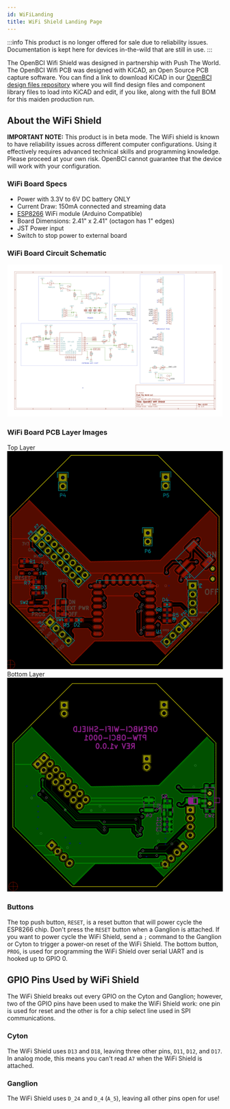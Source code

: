 ```yaml
---
id: WiFiLanding
title: WiFi Shield Landing Page
---
```


:::info
This product is no longer offered for sale due to reliability issues. Documentation is kept here for devices in-the-wild that are still in use.
:::

The OpenBCI Wifi Shield was designed in partnership with Push The World. The OpenBCI Wifi PCB was designed with KiCAD, an Open Source PCB capture software. You can find a link to download KiCAD in our [OpenBCI design files repository](https://github.com/OpenBCI/OpenBCI_Wifi_Shield) where you will find design files and component library files to load into KiCAD and edit, if you like, along with the full BOM for this maiden production run.

## About the WiFi Shield

**IMPORTANT NOTE:** This product is in beta mode. The WiFi shield is known to have reliability issues across different computer configurations. Using it effectively requires advanced technical skills and programming knowledge. Please proceed at your own risk. OpenBCI cannot guarantee that the device will work with your configuration.

### WiFi Board Specs

- Power with 3.3V to 6V DC battery ONLY
- Current Draw: 150mA connected and streaming data
- [ESP8266](http://www.esp8266.com) WiFi module (Arduino Compatible)
- Board Dimensions: 2.41" x 2.41" (octagon has 1" edges)
- JST Power input
- Switch to stop power to external board

### WiFi Board Circuit Schematic

![WiFi Schematic](../../assets/DepImages/WiFiShield/wifi_schematic.png)

### WiFi Board PCB Layer Images

Top Layer  
![WiFi Top Layer](../../assets/DepImages/WiFiShield/wifi_top.png)  
Bottom Layer  
![WiFi Bottom Layer](../../assets/DepImages/WiFiShield/wifi_bottom.png)

### Buttons

The top push button, `RESET`, is a reset button that will power cycle the ESP8266 chip. Don't press the `RESET` button when a Ganglion is attached. If you want to power cycle the WiFi Shield, send a `;` command to the Ganglion or Cyton to trigger a power-on reset of the WiFi Shield. The bottom button, `PROG`, is used for programming the WiFi Shield over serial UART and is hooked up to GPIO 0.

## GPIO Pins Used by WiFi Shield

The WiFi Shield breaks out every GPIO on the Cyton and Ganglion; however, two of the GPIO pins have been used to make the WiFi Shield work: one pin is used for reset and the other is for a chip select line used in SPI communications.

### Cyton

The WiFi Shield uses `D13` and `D18`, leaving three other pins, `D11`, `D12`, and `D17`. In analog mode, this means you can't read `A7` when the WiFi Shield is attached.

### Ganglion

The WiFi Shield uses `D_24` and `D_4` (`A_5`), leaving all other pins open for use!
